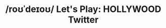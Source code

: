 ---
inv_num: 2021-007
add_credit:
url: 2021-007
title: "/roʊˈdeɪoʊ/ Let's Play: HOLLYWOOD Twitter"
year: '2021'
display_year: '2021'
medium: Twitter account
dims: Variable
pitch: "Status account for /roʊˈdeɪoʊ/ a Deep Q RPG playing \"super\" computer. By
  \n@cory_arcangel"
ps:
live_url: https://twitter.com/RodeoComputer
youtube:
related_code:
subheading:
download:
commission:
related:
layout: things-i-made
---